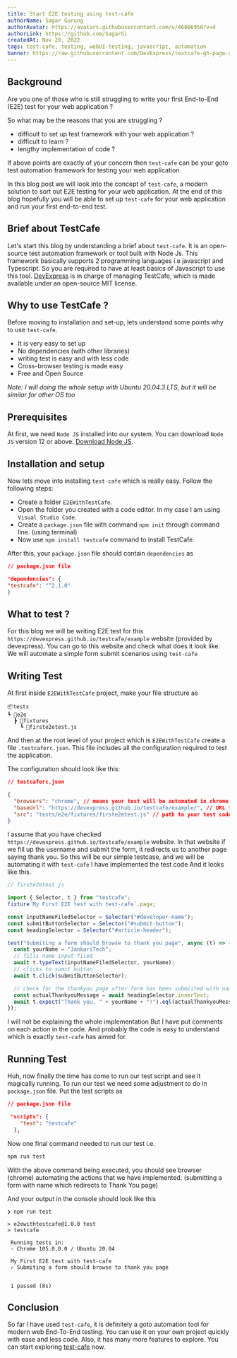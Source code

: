 ```yaml
---
title: Start E2E testing using test-cafe
authorName: Sagar Gurung
authorAvatar: https://avatars.githubusercontent.com/u/46086950?v=4
authorLink: https://github.com/SagarGi
createdAt: Nov 20, 2022
tags: test-cafe, testing, webUI-testing, javascript, automation
banner: https://raw.githubusercontent.com/DevExpress/testcafe-gh-page-assets/master/src/images/testcafe-ogp-icon.png
---
```

## Background

Are you one of those who is still struggling to write your first End-to-End (E2E) test for your web application ?

So what may be the reasons that you are struggling ?

- difficult to set up test framework with your web application ?
- difficult to learn ?
- lengthy implementation of code ?

If above points are exactly of your concern then `test-cafe` can be your goto test automation framework for testing your web application.

In this blog post we will look into the concept of `test-cafe`, a modern solution to sort out E2E testing for your web application. At the end of this blog hopefully you will be able to set up `test-cafe` for your web application and run your first end-to-end test.

## Brief about TestCafe
Let's start this blog by understanding a brief about `test-cafe`. It is an open-source test automation framework or tool built with Node Js. This framework basically supports 2 programming languages i.e javascript and Typescript. So you are required to have at least basics of Javascript to use this tool. [DevExpress](https://www.devexpress.com/) is in charge of managing TestCafe, which is made available under an open-source MIT license.

## Why to use TestCafe ?
Before moving to installation and set-up, lets understand some points why to use `test-cafe`.

- It is very easy to set up
- No dependencies (with other libraries)
- writing test is easy and with less code
- Cross-browser testing is made easy
- Free and Open Source

*Note: I will doing the whole setup with Ubuntu 20.04.3 LTS, but it will be similar for other OS too*

## Prerequisites

At first, we need `Node JS` installed into our system. You can download `Node JS` version 12 or above. [Download Node JS](https://nodejs.org/en/download/).

## Installation and setup
Now lets move into installing `test-cafe` which is really easy. Follow the following steps:

- Create a folder `E2EWithTestCafe`.
- Open the folder you created with a code editor. In my case I am using `Visual Studio Code`.
- Create a `package.json` file with command `npm init` through command line. (using terminal)
- Now use `npm install testcafe` command to install TestCafe.

After this, your `package.json` file should contain `dependencies` as

```json
// package.json file

"dependencies": {
"testcafe": "^2.1.0"
}
```

## What to test ?

For this blog we will be writing E2E test for this `https://devexpress.github.io/testcafe/example` website (provided by devexpress). You can go to this website and check what does it look like. We will automate a simple form submit scenarios using `test-cafe`

##  Writing Test

At first inside `E2EWithTestCafe` project, make your file structure as

```
📦tests
┗ 📂e2e
  ┣ 📂fixtures
    ┗ 📜firste2etest.js

```
And then at the root level of your project which is `E2EWithTestCafe` create a file `.testcaferc.json`. This file includes all the configuration required to test the application.

The configuration should look like this:
```json
// testcaferc.json

{
  "browsers": "chrome", // means your test will be automated in chrome browser
  "baseUrl": "https://devexpress.github.io/testcafe/example/", // URL for your web application to be tested or automated
  "src": "tests/e2e/fixtures/firste2etest.js" // path to your test code to execute
}

```

I assume that you have checked `https://devexpress.github.io/testcafe/example` website. In that website if we fill up the username and submit the form, it redirects us to another page saying thank you. So this will be our simple testcase, and we will be automating it with `test-cafe`
I have implemented the test code And it looks like this.

```js
// firste2etest.js

import { Selector, t } from "testcafe";
fixture`My First E2E test with test-cafe`.page;

const inputNameFiledSelector = Selector("#developer-name");
const submitButtonSelector = Selector("#submit-button");
const headingSelector = Selector("#article-header");

test("Submiting a form should browse to thank you page", async (t) => {
  const yourName = "JankariTech";
  // fills name input filed
  await t.typeText(inputNameFiledSelector, yourName);
  // clicks to sumit button
  await t.click(submitButtonSelector);

  // check for the thankyou page after form has been submiited with name
  const actualThankyouMessage = await headingSelector.innerText;
  await t.expect("Thank you, " + yourName + "!").eql(actualThankyouMessage);
});


```

I will not be explaining the whole implementation But I have put comments on each action in the code. And probably the code is easy to understand which is exactly `test-cafe` has aimed for.

## Running Test

Huh, now finally the time has come to run our test script and see it magically running. To run our test we need some adjustment to do in `package.json` file. Put the test scripts as

```json
// package.json file

 "scripts": {
    "test": "testcafe"
  },

```

Now one final command needed to run our test i.e.

```bash
npm run test
```

With the above command being executed, you should see browser (chrome) automating the actions that we have implemented. (submitting a form with name which redirects to Thank You page)

And your output in the console should look like this

```console
❯ npm run test

> e2ewithtestcafe@1.0.0 test
> testcafe

 Running tests in:
 - Chrome 105.0.0.0 / Ubuntu 20.04

 My First E2E test with test-cafe
 ✓ Submiting a form should browse to thank you page


 1 passed (8s)

```

## Conclusion

So far I have used `test-cafe`, it is definitely a goto automation tool for modern web End-To-End testing.
You can use it on your own project quickly with ease and less code. Also, it has many more features to explore. You can start exploring [test-cafe](https://testcafe.io/) now.
